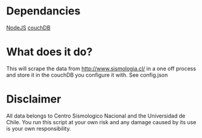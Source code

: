 # Dependancies

[NodeJS](https://nodejs.org/)
[couchDB](http://couchdb.apache.org/)


# What does it do?
This will scrape the data from http://www.sismologia.cl/ in a one off process and store it in the couchDB you configure it with.  See config.json

# Disclaimer
All data belongs to Centro Sismologico Nacional and the Universidad de Chile.
You run this script at your own risk and any damage caused by its use is your own responsibility.